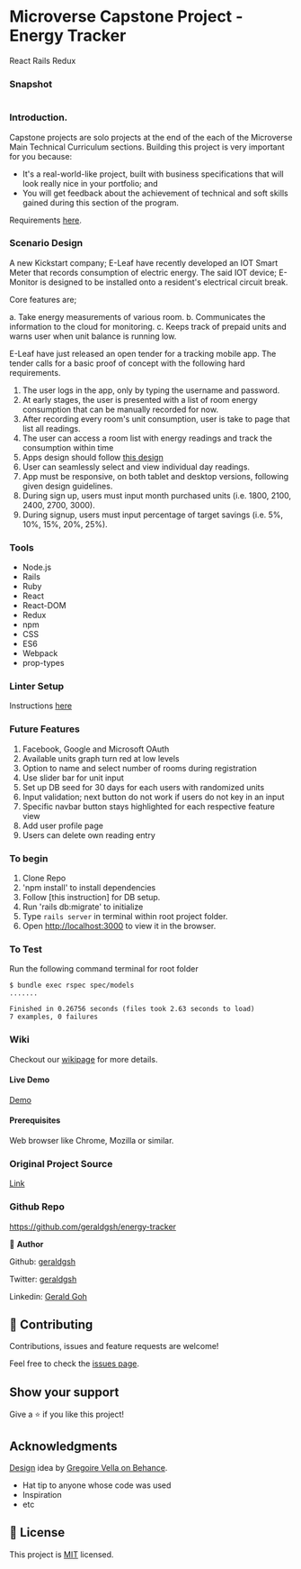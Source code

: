 # Microverse Capstone Project - Energy Tracker
React Rails Redux

### Snapshot

![]()

### Introduction.

Capstone projects are solo projects at the end of the each of the Microverse Main Technical Curriculum sections. Building this project is very important for you because:

* It's a real-world-like project, built with business specifications that will look really nice in your portfolio; and
* You will get feedback about the achievement of technical and soft skills gained during this section of the program.

Requirements [here](https://www.notion.so/Final-Capstone-Project-Tracking-App-22e454da738c46efaf17721826841772).

### Scenario Design

A new Kickstart company; E-Leaf have recently developed an IOT Smart Meter that records consumption of electric energy. The said IOT device; E-Monitor is designed to be installed onto a resident's electrical circuit break.

Core features are;

a. Take energy measurements of various room.
b. Communicates the information to the cloud for monitoring.
c. Keeps track of prepaid units and warns user when unit balance is running low.

E-Leaf have just released an open tender for a tracking mobile app. The tender calls for a basic proof of concept with the following hard requirements.

1. The user logs in the app, only by typing the username and password.
2. At early stages, the user is presented with a list of room energy consumption that can be manually recorded for now.
3. After recording every room's unit consumption, user is take to page that list all readings.
4. The user can access a room list with energy readings and track the consumption within time
5. Apps design should follow [this design](https://www.behance.net/gallery/13271423/Bodytrackit-An-iOs-app-Branding-UX-and-UI)
6. User can seamlessly select and view individual day readings.
7. App must be responsive, on both tablet and desktop versions, following given design guidelines.
8. During sign up, users must input month purchased units (i.e. 1800, 2100, 2400, 2700, 3000).
9. During signup, users must input percentage of target savings (i.e. 5%, 10%, 15%, 20%, 25%).

### Tools

* Node.js
* Rails
* Ruby
* React
* React-DOM
* Redux
* npm
* CSS
* ES6
* Webpack
* prop-types

### Linter Setup

Instructions [here](https://github.com/geraldgsh/energy-tracker/wiki/%23-Step-1-%E2%80%94-Creating-a-New-Rails-Application)

### Future Features

1. Facebook, Google and Microsoft OAuth
2. Available units graph turn red at low levels
3. Option to name and select number of rooms during registration
4. Use slider bar for unit input
5. Set up DB seed for 30 days for each users with randomized units
6. Input validation; next button do not work if users do not key in an input
7. Specific navbar button stays highlighted for each respective feature view
8. Add user profile page
9. Users can delete own reading entry 

### To begin

1. Clone Repo
2. 'npm install' to install dependencies
3. Follow [this instruction] for DB setup.
4. Run 'rails db:migrate' to initialize
5. Type `rails server` in terminal within root project folder.
6. Open [http://localhost:3000](http://localhost:3000) to view it in the browser.

### To Test

Run the following command terminal for root folder

```
$ bundle exec rspec spec/models
.......

Finished in 0.26756 seconds (files took 2.63 seconds to load)
7 examples, 0 failures
```

### Wiki

Checkout our [wikipage](https://github.com/geraldgsh/energy-tracker/wiki) for more details. 

#### Live Demo
[Demo](https://energy-track.herokuapp.com/)


#### Prerequisites
Web browser like Chrome, Mozilla or similar.

### Original Project Source

[Link](https://www.notion.so/Final-Capstone-Project-Tracking-App-22e454da738c46efaf17721826841772)

### Github Repo
https://github.com/geraldgsh/energy-tracker

👤 **Author**

Github: [geraldgsh](https://github.com/geraldgsh)

Twitter: [geraldgsh](https://twitter.com/geraldgsh)

Linkedin: [Gerald Goh](https://www.linkedin.com/geraldgsh)


## 🤝 Contributing
Contributions, issues and feature requests are welcome!

Feel free to check the [issues page](https://github.com/geraldgsh/energy-tracker/issues).

## Show your support

Give a ⭐️ if you like this project!

## Acknowledgments

[Design](https://www.behance.net/gallery/13271423/Bodytrackit-An-iOs-app-Branding-UX-and-UI) idea by [Gregoire Vella on Behance](https://www.behance.net/gregoirevella).

- Hat tip to anyone whose code was used
- Inspiration
- etc

## 📝 License

This project is [MIT](lic.url) licensed.
